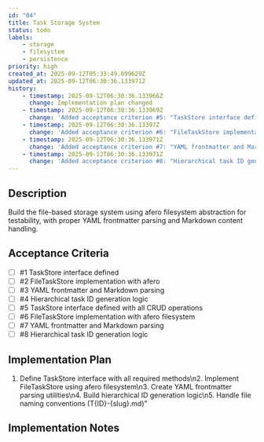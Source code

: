 ```yaml
---
id: "04"
title: Task Storage System
status: todo
labels:
    - storage
    - filesystem
    - persistence
priority: high
created_at: 2025-09-12T05:33:49.899629Z
updated_at: 2025-09-12T06:30:36.133971Z
history:
    - timestamp: 2025-09-12T06:30:36.133966Z
      change: Implementation plan changed
    - timestamp: 2025-09-12T06:30:36.133969Z
      change: 'Added acceptance criterion #5: "TaskStore interface defined with all CRUD operations"'
    - timestamp: 2025-09-12T06:30:36.13397Z
      change: 'Added acceptance criterion #6: "FileTaskStore implementation with afero filesystem"'
    - timestamp: 2025-09-12T06:30:36.133971Z
      change: 'Added acceptance criterion #7: "YAML frontmatter and Markdown parsing"'
    - timestamp: 2025-09-12T06:30:36.133971Z
      change: 'Added acceptance criterion #8: "Hierarchical task ID generation logic"'
---
```

## Description

Build the file-based storage system using afero filesystem abstraction for testability, with proper YAML frontmatter parsing and Markdown content handling.

## Acceptance Criteria
<!-- AC:BEGIN -->

- [ ] #1 TaskStore interface defined
- [ ] #2 FileTaskStore implementation with afero
- [ ] #3 YAML frontmatter and Markdown parsing
- [ ] #4 Hierarchical task ID generation logic
- [ ] #5 TaskStore interface defined with all CRUD operations
- [ ] #6 FileTaskStore implementation with afero filesystem
- [ ] #7 YAML frontmatter and Markdown parsing
- [ ] #8 Hierarchical task ID generation logic

<!-- AC:END -->

## Implementation Plan

1. Define TaskStore interface with all required methods\n2. Implement FileTaskStore using afero filesystem\n3. Create YAML frontmatter parsing utilities\n4. Build hierarchical ID generation logic\n5. Handle file naming conventions (T{ID}-{slug}.md)"

## Implementation Notes


